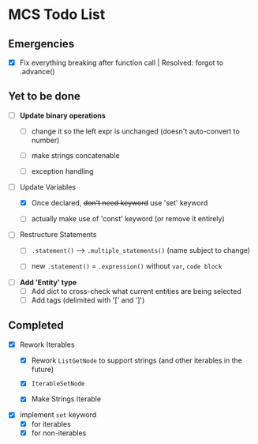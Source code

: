 # MCS Todo List

## Emergencies
- [x] Fix everything breaking after function call | Resolved: forgot to .advance()

## Yet to be done
- [ ] **Update binary operations**
  - [ ] change it so the left expr is unchanged (doesn't auto-convert to number)
  - [ ] make strings concatenable
  - [ ] exception handling


- [ ] Update Variables
  - [x] Once declared, ~~don't need keyword~~ use 'set' keyword
  - [ ] actually make use of 'const' keyword (or remove it entirely)


- [ ] Restructure Statements
  - [ ] ``.statement()`` --> ``.multiple_statements()`` (name subject to change)
  - [ ] new ``.statement()`` = ``.expression()`` without ``var``, ``code block``


- [ ] **Add 'Entity' type**
  - [ ] Add dict to cross-check what current entities are being selected
  - [ ] Add tags (delimited with '\[' and '\]')

## Completed
- [x] Rework Iterables
  - [x] Rework ``ListGetNode`` to support strings (and other iterables in the future)
  - [x] ``IterableSetNode``
  - [x] Make Strings Iterable


- [x] implement ``set`` keyword
  - [x] for iterables
  - [x] for non-iterables